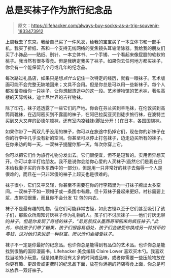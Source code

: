 # 总是买袜子作为旅行纪念品

> 原文：<https://lifehacker.com/always-buy-socks-as-a-trip-souvenir-1833473912>

上周我去了东京。我给自己买了一件风衣，给我的宝宝买了一本立体书和一部手机。我买了折纸、茶和一个支持无线网络的变焦镜头耳垢清除器。我给我的朋友们买了小饰品——贴纸、别针、一本立体书、一个手镯、一个看起来像屁股的软软的桃子。我当然有很多零食。但是我确定我买了袜子。如果你去任何地方都买袜子，你会有一个能保留几个月或几年的纪念品。



每次路过礼品店，如果只是想*点什么*记住一次特定的经历，就看一眼袜子。艺术版画可能不会完整无缺地回来；文具不会用。但是你总是可以用一些新袜子。每个人都准备卖给你一只袜子，让你想起旅途中的这一段。艺术博物馆的艺术袜，著名高楼的天际线袜，迪士尼世界的吉祥物袜。

除了印花，袜子还透露了一些它们的产地。你会在芬兰买到羊毛袜，在伦敦买到高筒雨靴袜，在迈阿密买到不露面的袜子，在阿巴拉契亚买到徒步旅行袜，在波特兰买到又大又痒的彭德尔顿袜，还有室内凉鞋袜(脚趾分开！)在日本，各国国旗袜。

如果你带了一两双几乎没用的袜子，你可以在旅途中扔掉它们，现在你的新袜子在你的行李中几乎没有新的空间。你甚至可以停止打包袜子，边走边买所有的袜子。在你来访的每一天，一双袜子提醒你那一天，每次你穿上它。

你可以把它们作为旅行礼物分发出去。它们很便宜，但不是短暂的。实用但异想天开。你可以拿半打给朋友。我不是说你会给你心爱的人买袜子(虽然它们是我在日本给我妻子买的许多东西中的一部分)，但是用一只非常好的袜子去侮辱一个人是很难的，而且在一只非常傻的袜子上超支也是很难的。

袜子很小，它们又平又轻，你甚至不需要在你的行李箱里为一打袜子腾出太多空间。一双袜子不如一顶帽子或一条围巾有趣，但十双袜子叠起来更好。衬衫需要上浆，皮带扣很重，而且你不会分发 12 包的内衣。

袜子不是最有趣的礼物，但它们可能非常古怪，如此古怪以至于它们甚至吸引了孩子们，那些众所周知讨厌袜子作为礼物的人。孩子们不讨厌袜子——他们讨厌无聊的*袜子。但是你发现了奇怪的袜子，“尼克叔叔从墨西哥带回来的疯狂袜子。”此外，你给孩子们带了糖果，孩子们很容易相处，孩子们会接受你换成另一种货币的零钱，这对他们来说是一种财富。所以他们会接受袜子。*

袜子不一定是你最好的纪念品。也许你总是能得到有品位的艺术品。也许你总是能找到很酷的国际漫画书。Lifehacker 美食编辑 Claire Lower 喜欢买木勺。我喜欢找当地的小玩意。但是如果你没有太多的时间或品味，或者你需要一些压舱物放在你更有趣、更昂贵或更费时的纪念品下面，放在你满抱的药店零食上面，你总是可以依靠一双好袜子。